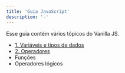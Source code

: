 ```yaml
---
title: 'Guia JavaScript'
description: '-'
---
```


Esse guia contém vários tópicos do Vanilla JS.

- [1. Variáveis e tipos de dados](/js/var)
- [2. Operadores](/js/operators)
- Funções
- Operadores lógicos